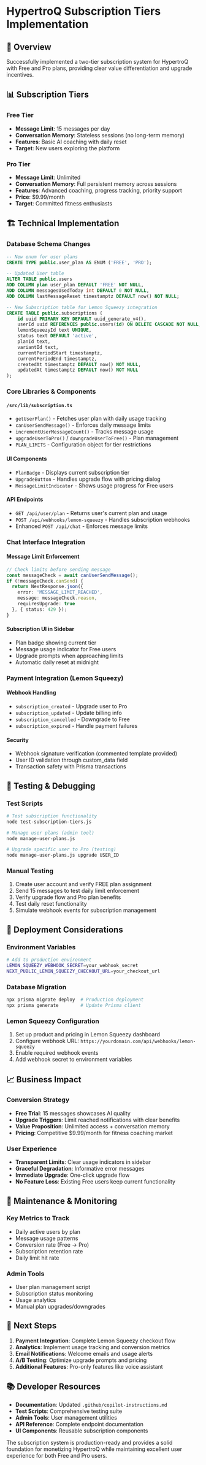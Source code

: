 # HypertroQ Subscription Tiers Implementation

## 🎯 Overview

Successfully implemented a two-tier subscription system for HypertroQ with Free and Pro plans, providing clear value differentiation and upgrade incentives.

## 📊 Subscription Tiers

### Free Tier
- **Message Limit**: 15 messages per day
- **Conversation Memory**: Stateless sessions (no long-term memory)
- **Features**: Basic AI coaching with daily reset
- **Target**: New users exploring the platform

### Pro Tier  
- **Message Limit**: Unlimited
- **Conversation Memory**: Full persistent memory across sessions
- **Features**: Advanced coaching, progress tracking, priority support
- **Price**: $9.99/month
- **Target**: Committed fitness enthusiasts

## 🏗️ Technical Implementation

### Database Schema Changes
```sql
-- New enum for user plans
CREATE TYPE public.user_plan AS ENUM ('FREE', 'PRO');

-- Updated User table
ALTER TABLE public.users
ADD COLUMN plan user_plan DEFAULT 'FREE' NOT NULL,
ADD COLUMN messagesUsedToday int DEFAULT 0 NOT NULL,
ADD COLUMN lastMessageReset timestamptz DEFAULT now() NOT NULL;

-- New Subscription table for Lemon Squeezy integration
CREATE TABLE public.subscriptions (
    id uuid PRIMARY KEY DEFAULT uuid_generate_v4(),
    userId uuid REFERENCES public.users(id) ON DELETE CASCADE NOT NULL,
    lemonSqueezyId text UNIQUE,
    status text DEFAULT 'active',
    planId text,
    variantId text,
    currentPeriodStart timestamptz,
    currentPeriodEnd timestamptz,
    createdAt timestamptz DEFAULT now() NOT NULL,
    updatedAt timestamptz DEFAULT now() NOT NULL
);
```

### Core Libraries & Components

#### `/src/lib/subscription.ts`
- `getUserPlan()` - Fetches user plan with daily usage tracking
- `canUserSendMessage()` - Enforces daily message limits
- `incrementUserMessageCount()` - Tracks message usage
- `upgradeUserToPro()` / `downgradeUserToFree()` - Plan management
- `PLAN_LIMITS` - Configuration object for tier restrictions

#### UI Components
- `PlanBadge` - Displays current subscription tier
- `UpgradeButton` - Handles upgrade flow with pricing dialog
- `MessageLimitIndicator` - Shows usage progress for Free users

#### API Endpoints
- `GET /api/user/plan` - Returns user's current plan and usage
- `POST /api/webhooks/lemon-squeezy` - Handles subscription webhooks
- Enhanced `POST /api/chat` - Enforces message limits

### Chat Interface Integration

#### Message Limit Enforcement
```typescript
// Check limits before sending message
const messageCheck = await canUserSendMessage();
if (!messageCheck.canSend) {
  return NextResponse.json({
    error: 'MESSAGE_LIMIT_REACHED',
    message: messageCheck.reason,
    requiresUpgrade: true
  }, { status: 429 });
}
```

#### Subscription UI in Sidebar
- Plan badge showing current tier
- Message usage indicator for Free users
- Upgrade prompts when approaching limits
- Automatic daily reset at midnight

### Payment Integration (Lemon Squeezy)

#### Webhook Handling
- `subscription_created` - Upgrade user to Pro
- `subscription_updated` - Update billing info
- `subscription_cancelled` - Downgrade to Free
- `subscription_expired` - Handle payment failures

#### Security
- Webhook signature verification (commented template provided)
- User ID validation through custom_data field
- Transaction safety with Prisma transactions

## 🧪 Testing & Debugging

### Test Scripts
```bash
# Test subscription functionality
node test-subscription-tiers.js

# Manage user plans (admin tool)
node manage-user-plans.js

# Upgrade specific user to Pro (testing)
node manage-user-plans.js upgrade USER_ID
```

### Manual Testing
1. Create user account and verify FREE plan assignment
2. Send 15 messages to test daily limit enforcement
3. Verify upgrade flow and Pro plan benefits
4. Test daily reset functionality
5. Simulate webhook events for subscription management

## 🚀 Deployment Considerations

### Environment Variables
```bash
# Add to production environment
LEMON_SQUEEZY_WEBHOOK_SECRET=your_webhook_secret
NEXT_PUBLIC_LEMON_SQUEEZY_CHECKOUT_URL=your_checkout_url
```

### Database Migration
```bash
npx prisma migrate deploy  # Production deployment
npx prisma generate        # Update Prisma client
```

### Lemon Squeezy Configuration
1. Set up product and pricing in Lemon Squeezy dashboard
2. Configure webhook URL: `https://yourdomain.com/api/webhooks/lemon-squeezy`
3. Enable required webhook events
4. Add webhook secret to environment variables

## 📈 Business Impact

### Conversion Strategy
- **Free Trial**: 15 messages showcases AI quality
- **Upgrade Triggers**: Limit reached notifications with clear benefits
- **Value Proposition**: Unlimited access + conversation memory
- **Pricing**: Competitive $9.99/month for fitness coaching market

### User Experience
- **Transparent Limits**: Clear usage indicators in sidebar
- **Graceful Degradation**: Informative error messages
- **Immediate Upgrade**: One-click upgrade flow
- **No Feature Loss**: Existing Free users keep current functionality

## 🔧 Maintenance & Monitoring

### Key Metrics to Track
- Daily active users by plan
- Message usage patterns
- Conversion rate (Free → Pro)
- Subscription retention rate
- Daily limit hit rate

### Admin Tools
- User plan management script
- Subscription status monitoring
- Usage analytics
- Manual plan upgrades/downgrades

## 🎉 Next Steps

1. **Payment Integration**: Complete Lemon Squeezy checkout flow
2. **Analytics**: Implement usage tracking and conversion metrics
3. **Email Notifications**: Welcome emails and usage alerts
4. **A/B Testing**: Optimize upgrade prompts and pricing
5. **Additional Features**: Pro-only features like voice assistant

## 📚 Developer Resources

- **Documentation**: Updated `.github/copilot-instructions.md`
- **Test Scripts**: Comprehensive testing suite
- **Admin Tools**: User management utilities
- **API Reference**: Complete endpoint documentation
- **UI Components**: Reusable subscription components

The subscription system is production-ready and provides a solid foundation for monetizing HypertroQ while maintaining excellent user experience for both Free and Pro users.
